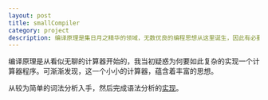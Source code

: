 ```yaml
---
layout: post
title: smallCompiler
category: project
description: 编译原理是集日月之精华的领域，无数优良的编程思想从这里诞生，因此有必要探究其中的奥妙。
---
```


编译原理是从看似无聊的计算器开始的，我当初疑惑为何要如此复杂的实现一个计算器程序。可渐渐发现，这一个小小的计算器，蕴含着丰富的思想。

从较为简单的词法分析入手，然后完成语法分析的[实现][project]。

[project]:  https://github.com/rogerAce/smallCompiler